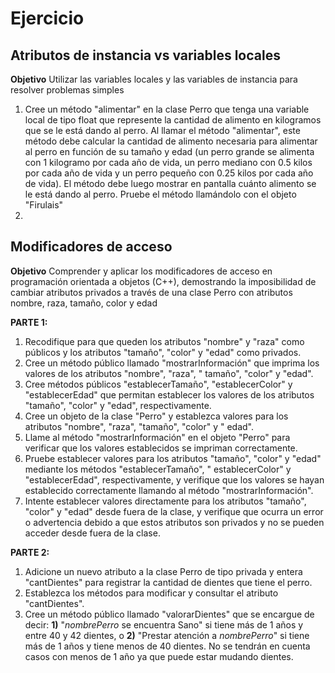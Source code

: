 # Ejercicio

## Atributos de instancia vs variables locales

**Objetivo**
Utilizar las variables locales y las variables de instancia para resolver problemas simples

1. Cree un método "alimentar" en la clase Perro que tenga una variable local de tipo float que represente la cantidad de
   alimento en kilogramos que se le está dando al perro. Al llamar el método "alimentar", este método debe calcular la
   cantidad de alimento necesaria para alimentar al perro en función de su tamaño y edad (un perro grande se alimenta con 1 kilogramo por cada año de vida, un perro mediano con 0.5 kilos por cada año de vida y un perro pequeño con 0.25 kilos por cada año de vida). El método debe luego mostrar en pantalla cuánto alimento se le está dando al perro. Pruebe el método llamándolo con el objeto "Firulais"
2. 

## Modificadores de acceso

**Objetivo**
Comprender y aplicar los modificadores de acceso en programación orientada a objetos (C++), demostrando la imposibilidad
de cambiar atributos privados a través de una clase Perro con atributos nombre, raza, tamaño, color y edad

**PARTE 1:**
1. Recodifique para que queden los atributos "nombre" y "raza" como públicos y los atributos "tamaño", "color" y "edad" como privados.
2. Cree un método público llamado "mostrarInformación" que imprima los valores de los atributos "nombre", "raza", "
   tamaño", "color" y "edad".
3. Cree métodos públicos "establecerTamaño", "establecerColor" y "establecerEdad" que permitan establecer los valores de
   los atributos "tamaño", "color" y "edad", respectivamente.
4. Cree un objeto de la clase "Perro" y establezca valores para los atributos "nombre", "raza", "tamaño", "color" y "
   edad".
5. Llame al método "mostrarInformación" en el objeto "Perro" para verificar que los valores establecidos se impriman
   correctamente.
6. Pruebe establecer valores para los atributos "tamaño", "color" y "edad" mediante los métodos "establecerTamaño", "
   establecerColor" y "establecerEdad", respectivamente, y verifique que los valores se hayan establecido correctamente
   llamando al método "mostrarInformación".
7. Intente establecer valores directamente para los atributos "tamaño", "color" y "edad" desde fuera de la clase, y
   verifique que ocurra un error o advertencia debido a que estos atributos son privados y no se pueden acceder desde
   fuera de la clase.

**PARTE 2:**
1. Adicione un nuevo atributo a la clase Perro de tipo privada y entera "cantDientes" para registrar la cantidad de dientes que tiene el perro.
2. Establezca los métodos para modificar y consultar el atributo "cantDientes".
3. Cree un método público llamado "valorarDientes" que se encargue de decir: **1)** "_nombrePerro_ se encuentra Sano" si tiene más de 1 años y entre 40 y 42 dientes, o **2)** "Prestar atención a _nombrePerro_" si tiene más de 1 años y tiene menos de 40 dientes. No se tendrán en cuenta casos con menos de 1 año ya que puede estar mudando dientes.
